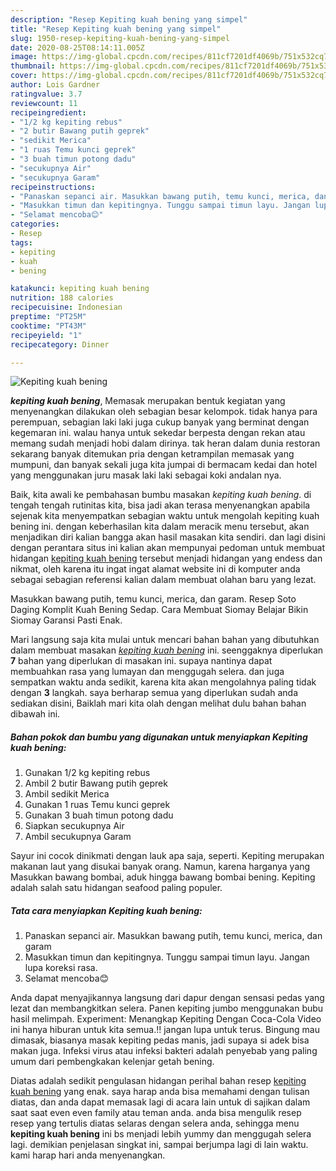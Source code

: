 ```yaml
---
description: "Resep Kepiting kuah bening yang simpel"
title: "Resep Kepiting kuah bening yang simpel"
slug: 1950-resep-kepiting-kuah-bening-yang-simpel
date: 2020-08-25T08:14:11.005Z
image: https://img-global.cpcdn.com/recipes/811cf7201df4069b/751x532cq70/kepiting-kuah-bening-foto-resep-utama.jpg
thumbnail: https://img-global.cpcdn.com/recipes/811cf7201df4069b/751x532cq70/kepiting-kuah-bening-foto-resep-utama.jpg
cover: https://img-global.cpcdn.com/recipes/811cf7201df4069b/751x532cq70/kepiting-kuah-bening-foto-resep-utama.jpg
author: Lois Gardner
ratingvalue: 3.7
reviewcount: 11
recipeingredient:
- "1/2 kg kepiting rebus"
- "2 butir Bawang putih geprek"
- "sedikit Merica"
- "1 ruas Temu kunci geprek"
- "3 buah timun potong dadu"
- "secukupnya Air"
- "secukupnya Garam"
recipeinstructions:
- "Panaskan sepanci air. Masukkan bawang putih, temu kunci, merica, dan garam"
- "Masukkan timun dan kepitingnya. Tunggu sampai timun layu. Jangan lupa koreksi rasa."
- "Selamat mencoba😊"
categories:
- Resep
tags:
- kepiting
- kuah
- bening

katakunci: kepiting kuah bening 
nutrition: 188 calories
recipecuisine: Indonesian
preptime: "PT25M"
cooktime: "PT43M"
recipeyield: "1"
recipecategory: Dinner

---
```



![Kepiting kuah bening](https://img-global.cpcdn.com/recipes/811cf7201df4069b/751x532cq70/kepiting-kuah-bening-foto-resep-utama.jpg)

<b><i>kepiting kuah bening</i></b>, Memasak merupakan bentuk kegiatan yang menyenangkan dilakukan oleh sebagian besar kelompok. tidak hanya para perempuan, sebagian laki laki juga cukup banyak yang berminat dengan kegemaran ini. walau hanya untuk sekedar berpesta dengan rekan atau memang sudah menjadi hobi dalam dirinya. tak heran dalam dunia restoran sekarang banyak ditemukan pria dengan ketrampilan memasak yang mumpuni, dan banyak sekali juga kita jumpai di bermacam kedai dan hotel yang menggunakan juru masak laki laki sebagai koki andalan nya.

Baik, kita awali ke pembahasan bumbu masakan <i>kepiting kuah bening</i>. di tengah tengah rutinitas kita, bisa jadi akan terasa menyenangkan apabila sejenak kita menyempatkan sebagian waktu untuk mengolah kepiting kuah bening ini. dengan keberhasilan kita dalam meracik menu tersebut, akan menjadikan diri kalian bangga akan hasil masakan kita sendiri. dan lagi disini dengan perantara situs ini kalian akan mempunyai pedoman untuk membuat hidangan <u>kepiting kuah bening</u> tersebut menjadi hidangan yang endess dan nikmat, oleh karena itu ingat ingat alamat website ini di komputer anda sebagai sebagian referensi kalian dalam membuat olahan baru yang lezat.

Masukkan bawang putih, temu kunci, merica, dan garam. Resep Soto Daging Komplit Kuah Bening Sedap. Cara Membuat Siomay Belajar Bikin Siomay Garansi Pasti Enak.


Mari langsung saja kita mulai untuk mencari bahan bahan yang dibutuhkan dalam membuat masakan <u><i>kepiting kuah bening</i></u> ini. seenggaknya diperlukan <b>7</b> bahan yang diperlukan di masakan ini. supaya nantinya dapat membuahkan rasa yang lumayan dan menggugah selera. dan juga sempatkan waktu anda sedikit, karena kita akan mengolahnya paling tidak dengan <b>3</b> langkah. saya berharap semua yang diperlukan sudah anda sediakan disini, Baiklah mari kita olah dengan melihat dulu bahan bahan dibawah ini.

<!--inarticleads1-->

##### Bahan pokok dan bumbu yang digunakan untuk menyiapkan Kepiting kuah bening:

1. Gunakan 1/2 kg kepiting rebus
1. Ambil 2 butir Bawang putih geprek
1. Ambil sedikit Merica
1. Gunakan 1 ruas Temu kunci geprek
1. Gunakan 3 buah timun potong dadu
1. Siapkan secukupnya Air
1. Ambil secukupnya Garam


Sayur ini cocok dinikmati dengan lauk apa saja, seperti. Kepiting merupakan makanan laut yang disukai banyak orang. Namun, karena harganya yang Masukkan bawang bombai, aduk hingga bawang bombai bening. Kepiting adalah salah satu hidangan seafood paling populer. 

<!--inarticleads2-->

##### Tata cara menyiapkan Kepiting kuah bening:

1. Panaskan sepanci air. Masukkan bawang putih, temu kunci, merica, dan garam
1. Masukkan timun dan kepitingnya. Tunggu sampai timun layu. Jangan lupa koreksi rasa.
1. Selamat mencoba😊


Anda dapat menyajikannya langsung dari dapur dengan sensasi pedas yang lezat dan membangkitkan selera. Panen kepiting jumbo menggunakan bubu hasil melimpah. Experiment: Menangkap Kepiting Dengan Coca-Cola Video ini hanya hiburan untuk kita semua.!! jangan lupa untuk terus. Bingung mau dimasak, biasanya masak kepiting pedas manis, jadi supaya si adek bisa makan juga. Infeksi virus atau infeksi bakteri adalah penyebab yang paling umum dari pembengkakan kelenjar getah bening. 

Diatas adalah sedikit pengulasan hidangan perihal bahan resep <u>kepiting kuah bening</u> yang enak. saya harap anda bisa memahami dengan tulisan diatas, dan anda dapat memasak lagi di acara lain untuk di sajikan dalam saat saat even even family atau teman anda. anda bisa mengulik resep resep yang tertulis diatas selaras dengan selera anda, sehingga menu <b>kepiting kuah bening</b> ini bs menjadi lebih yummy dan menggugah selera lagi. demikian penjelasan singkat ini, sampai berjumpa lagi di lain waktu. kami harap hari anda menyenangkan.
